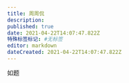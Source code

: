 ```yaml
---
title: 周周侃
description:
published: true
date: 2021-04-22T14:07:47.822Z
特殊标签标记: #无标签
editor: markdown
dateCreated: 2021-04-22T14:07:47.822Z
---
```


如题

<!--
<https://twitter.com/Zhouzhoukan/status/1373315399442305027>
-->
